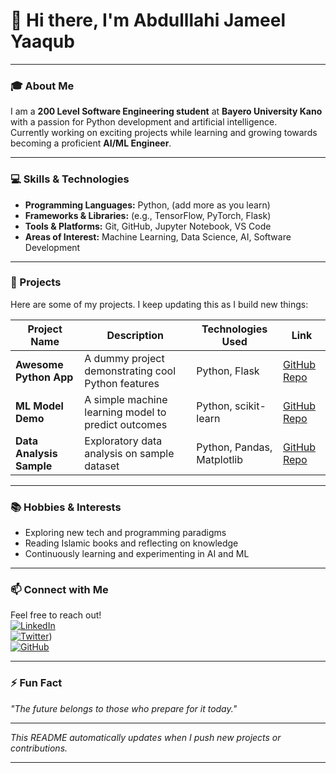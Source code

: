 # 👋 Hi there, I'm Abdulllahi Jameel Yaaqub

---

### 🎓 About Me
I am a **200 Level Software Engineering student** at **Bayero University Kano** with a passion for Python development and artificial intelligence.  
Currently working on exciting projects while learning and growing towards becoming a proficient **AI/ML Engineer**.

---

### 💻 Skills & Technologies
- **Programming Languages:** Python, (add more as you learn)  
- **Frameworks & Libraries:** (e.g., TensorFlow, PyTorch, Flask)  
- **Tools & Platforms:** Git, GitHub, Jupyter Notebook, VS Code  
- **Areas of Interest:** Machine Learning, Data Science, AI, Software Development

---

### 🚀 Projects
Here are some of my projects. I keep updating this as I build new things:

| Project Name       | Description                             | Technologies Used     | Link                          |
|--------------------|-------------------------------------|----------------------|-------------------------------|
| **Awesome Python App** | A dummy project demonstrating cool Python features | Python, Flask          | [GitHub Repo](#)               |
| **ML Model Demo**   | A simple machine learning model to predict outcomes  | Python, scikit-learn  | [GitHub Repo](#)               |
| **Data Analysis Sample** | Exploratory data analysis on sample dataset         | Python, Pandas, Matplotlib | [GitHub Repo](#)           |

---

### 📚 Hobbies & Interests
- Exploring new tech and programming paradigms  
- Reading Islamic books and reflecting on knowledge  
- Continuously learning and experimenting in AI and ML

---

### 📫 Connect with Me  
Feel free to reach out!  
[![LinkedIn](https://img.shields.io/badge/LinkedIn-Abdulllahi-blue?style=for-the-badge&logo=linkedin)](https://www.linkedin.com/in/your-linkedin/)  
[![Twitter](https://img.shields.io/badge/Twitter-@yourhandle-blue?style=for-the-badge&logo=twitter)](https://x.com/JameelYaaqub090))  
[![GitHub](https://img.shields.io/badge/GitHub-Abdulllahi-black?style=for-the-badge&logo=github)](https://github.com/AJYaaqoub)

---

### ⚡ Fun Fact  
*"The future belongs to those who prepare for it today."*

---

*This README automatically updates when I push new projects or contributions.*

---

<!--
To update your projects, replace the dummy projects above with your actual repositories and descriptions.  
You can also add badges, stats, or any cool widgets from sites like [GitHub Readme Stats](https://github.com/anuraghazra/github-readme-stats).
-->

